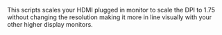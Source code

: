 This scripts scales your HDMI plugged in monitor to scale the DPI to 1.75 without changing the resolution making it more in line visually with your other higher display monitors. 
